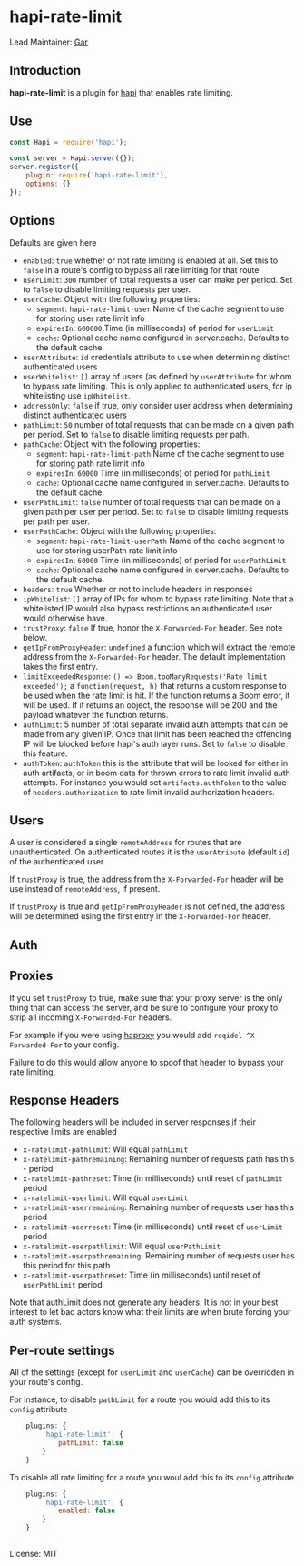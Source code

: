 # hapi-rate-limit

Lead Maintainer: [Gar](https://github.com/wraithgar)

## Introduction

**hapi-rate-limit** is a plugin for [hapi](http://hapijs.com) that enables rate limiting.

## Use

```javascript
const Hapi = require('hapi');

const server = Hapi.server({});
server.register({
    plugin: require('hapi-rate-limit'),
    options: {}
});
```

## Options

Defaults are given here

- `enabled`: `true` whether or not rate limiting is enabled at all. Set this to `false` in a route's config to bypass all rate limiting for that route
- `userLimit`: `300` number of total requests a user can make per period.  Set to `false` to disable limiting requests per user.
- `userCache`: Object with the following properties:
    - `segment`: `hapi-rate-limit-user` Name of the cache segment to use for storing user rate limit info
    - `expiresIn`: `600000` Time (in milliseconds) of period for `userLimit`
    - `cache`: Optional cache name configured in server.cache. Defaults to the default cache.
- `userAttribute`: `id` credentials attribute to use when determining distinct authenticated users
- `userWhitelist`: `[]` array of users (as defined by `userAttribute` for whom to bypass rate limiting.  This is only applied to authenticated users, for ip whitelisting use `ipWhitelist`.
- `addressOnly`: `false` if true, only consider user address when determining distinct authenticated users
- `pathLimit`: `50` number of total requests that can be made on a given path per period.  Set to `false` to disable limiting requests per path.
- `pathCache`: Object with the following properties:
	- `segment`: `hapi-rate-limit-path` Name of the cache segment to use for storing path rate limit info
	- `expiresIn`: `60000` Time (in milliseconds) of period for `pathLimit`
    - `cache`: Optional cache name configured in server.cache. Defaults to the default cache.
- `userPathLimit`: `false` number of total requests that can be made on a given path per user per period.  Set to `false` to disable limiting requests per path per user.
- `userPathCache`: Object with the following properties:
	- `segment`: `hapi-rate-limit-userPath` Name of the cache segment to use for storing userPath rate limit info
	- `expiresIn`: `60000` Time (in milliseconds) of period for `userPathLimit`
    - `cache`: Optional cache name configured in server.cache. Defaults to the default cache.
- `headers`: `true` Whether or not to include headers in responses
- `ipWhitelist`: `[]` array of IPs for whom to bypass rate limiting.  Note that a whitelisted IP would also bypass restrictions an authenticated user would otherwise have.
- `trustProxy`: `false` If true, honor the `X-Forwarded-For` header.  See note below.
- `getIpFromProxyHeader`: `undefined` a function which will extract the remote address from the `X-Forwarded-For` header. The default implementation takes the first entry.
- `limitExceededResponse`: `() => Boom.tooManyRequests('Rate limit exceeded');` a `function(request, h)` that returns a custom response to be used when the rate limit is hit. If the function returns a Boom error, it will be used. If it returns an object, the response will be 200 and the payload whatever the function returns.
- `authLimit`: 5 number of total separate invalid auth attempts that can be made from any given IP. Once that limit has been reached the offending IP will be blocked before hapi's auth layer runs. Set to `false` to disable this feature.
- `authToken`: `authToken` this is the attribute that will be looked for either in auth artifacts, or in boom data for thrown errors to rate limit invalid auth attempts.  For instance you would set `artifacts.authToken` to the value of `headers.authorization` to rate limit invalid authorization headers.

## Users

A user is considered a single `remoteAddress` for routes that are unauthenticated.  On authenticated routes it is the `userAtribute` (default `id`) of the authenticated user.

If `trustProxy` is true, the address from the `X-Forwarded-For` header will be use instead of `remoteAddress`, if present.

If `trustProxy` is true and `getIpFromProxyHeader` is not defined, the address will be determined using the first entry in the `X-Forwarded-For` header.


## Auth

## Proxies

If you set `trustProxy` to true, make sure that your proxy server is the only thing that can access the server, and be sure to configure your proxy to strip all incoming `X-Forwarded-For` headers.

For example if you were using [haproxy](http://www.haproxy.org) you would add `reqidel ^X-Forwarded-For` to your config.

Failure to do this would allow anyone to spoof that header to bypass your rate limiting.

## Response Headers

The following headers will be included in server responses if their respective limits are enabled

- `x-ratelimit-pathlimit`: Will equal `pathLimit`
- `x-ratelimit-pathremaining`: Remaining number of requests path has this - period
- `x-ratelimit-pathreset`: Time (in milliseconds) until reset of `pathLimit` period
- `x-ratelimit-userlimit`: Will equal `userLimit`
- `x-ratelimit-userremaining`: Remaining number of requests user has this period
- `x-ratelimit-userreset`: Time (in milliseconds) until reset of `userLimit` period
- `x-ratelimit-userpathlimit`: Will equal `userPathLimit`
- `x-ratelimit-userpathremaining`: Remaining number of requests user has this period for this path
- `x-ratelimit-userpathreset`: Time (in milliseconds) until reset of `userPathLimit` period

Note that authLimit does not generate any headers. It is not in your best interest to let bad actors know what their limits are when brute forcing your auth systems.

## Per-route settings

All of the settings (except for `userLimit` and `userCache`) can be overridden in your route's config.

For instance, to disable `pathLimit` for a route you would add this to its `config` attribute

```javascript
    plugins: {
        'hapi-rate-limit': {
            pathLimit: false
        }
    }
```

To disable all rate limiting for a route you woul add this to its `config` attribute

```javascript
    plugins: {
        'hapi-rate-limit': {
            enabled: false
        }
    }
```

##

License: MIT
